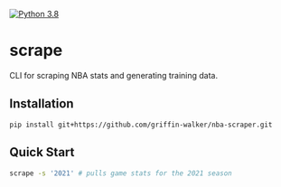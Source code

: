 [![Python 3.8](https://img.shields.io/badge/python-3.8-blue.svg)](https://www.python.org/downloads/release/python-380/)

# scrape
CLI for scraping NBA stats and generating training data.


## Installation

`pip install git+https://github.com/griffin-walker/nba-scraper.git`

## Quick Start

```bash
scrape -s '2021' # pulls game stats for the 2021 season
```